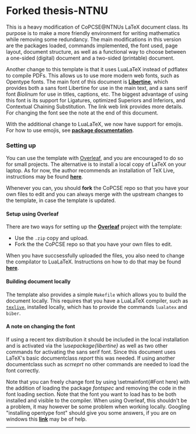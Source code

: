 # Forked thesis-NTNU

This is a heavy modification of CoPCSE@NTNUs LaTeX document class. Its purpose is to make a more friendly environment for writing mathematics while removing some redundancy. The main modifications in this version are the packages loaded, commands implemented, the font used, page layout, document structure, as well as a functional way to choose between a one-sided (digital) document and a two-sided (printable) document.  

Another change to this template is that it uses LuaLaTeX instead of pdflatex to compile PDFs. This allows us to use more modern web fonts, such as Opentype fonts. The main font of this document is [**Libertine**](https://libertine-fonts.org), which provides both a sans font Libertine for use in the main text, and a sans serif font *Biolinum* for use in titles, captions, etc. The biggest advantage of using this font is its support for Ligatures, optimized Superiors and Inferiors, and Contextual Chaining Substitution. The link web link provides more details. For changing the font see the note at the end of this document.

With the additional change to LuaLaTeX, we now have support for emojis. For how to use emojis, see [**package documentation**](https://texdoc.org/serve/emoji/0).

### Setting up

You can use the template with [Overleaf](http://overleaf.com), and you are encouraged to do so for small projects. The alternative is to install a local copy of LaTeX on your laptop. As for now, the author recommends an installation of TeX Live, instructions may be found [**here**](https://www.tug.org/texlive/quickinstall.html).

Whenever you can, you should **fork** the CoPCSE repo so that you have your own files to edit and you can always merge with the upstream changes to the template, in case the template is updated. 

#### Setup using Overleaf

There are two ways for setting up the [**Overleaf**](http://overleaf.com) project with the template:

* Use the `.zip` copy and upload.
* Fork the the CoPCSE repo so that you have your own files to edit.

When you have succsessfully uploaded the files, you also need to change the compilator to LuaLaTeX. Instructions on how to do that may be found [**here**](https://www.overleaf.com/learn/how-to/Changing_compiler).

#### Building document locally

The template also provides a simple `Makefile` which allows you to build the document locally. This requires that you have a LuaLaTeX compiler, such as [`texlive`](https://www.tug.org/texlive/), installed locally, which has to provide the commands `lualatex` and `biber`.




#### A note on changing the font

If using a recent tex distribution it should be included in the local installation and is activated via the *\usepackage{libertine}* as well as two other commands for activating the sans serif font. Since this document uses LaTeX's basic documentclass *report* this was needed. If using another documentclass such as *scrreprt* no other commands are needed to load the font correctly. 

Note that you can freely change font by using \setmainfont{#Font here} with the addition of loading the package *fontspec* and removing the code in the font loading section. Note that the font you want to load has to be both installed and visible to the compiler. When using Overleaf, this shouldn't be a problem, it may however be some problem when working locally. Googling "installing opentype font" should give you some answers, if you are on windows this [**link**](https://www.lifewire.com/installing-truetype-or-opentype-fonts-in-windows-1074134) may be of help.

---

